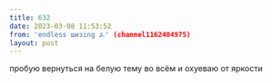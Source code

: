 ```yaml
---
title: 632
date: 2023-03-08 11:53:52
from: 'endless шизing ⍼' (channel1162404975)
layout: post
---
```


пробую вернуться на белую тему во всём и охуеваю от яркости
